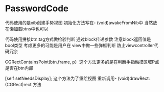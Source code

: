 # PasswordCode

代码使用的是xib创建手势视图 初始化方法写在- (void)awakeFromNib中 当然放在懒加载btns中也可以

代码使用拼接btn.tag方式做检验判断 通过block传递参数 注意block返回值是bool类型 考虑更多的可能是用户在 view中做一些弹框判断 防止viewcontroller代码冗余

CGRectContainsPoint(btn.frame, p）这个方法更多的是在判断手指触摸区域P点是否在btn内部

[self setNeedsDisplay]; 这个方法为了重绘视图 重新调用- (void)drawRect:(CGRect)rect 方法
